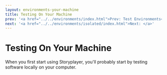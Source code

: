 ```yaml
---
layout: environments-your-machine
title: Testing On Your Machine
prev: '<a href="../../environments/index.html">Prev: Test Environments</a>'
next: '<a href="../../environments/isolated/index.html">Next: </a>'
---
```


# Testing On Your Machine

When you first start using Storyplayer, you'll probably start by testing software locally on your computer.